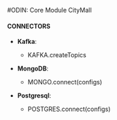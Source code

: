 #ODIN: Core Module CityMall

#### CONNECTORS
 - **Kafka**:
    - KAFKA.createTopics

 - **MongoDB**:
    - MONGO.connect(configs)

 - **Postgresql**:
    - POSTGRES.connect(configs)
